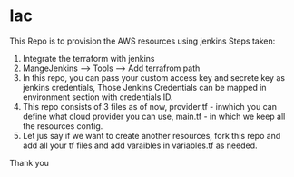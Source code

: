 # Iac

This Repo is to provision the AWS resources using jenkins
Steps taken:
1. Integrate the terraform with jenkins
2. MangeJenkins --> Tools --> Add terrafrom path
3. In this repo, you can pass your custom access key and secrete key as jenkins credentials, Those Jenkins Credentials can be mapped in environment section       with credentials ID.
4. This repo consists of 3 files as of now, provider.tf - inwhich you can define what cloud provider you can use, main.tf - in which we keep all the resources    config.
5. Let jus say if we want to create another resources, fork this repo and add all your tf files and add varaibles in variables.tf as needed.



Thank you
